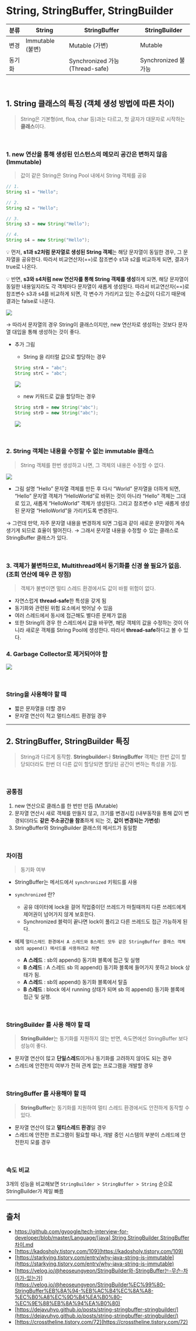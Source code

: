 # String, StringBuffer, StringBuilder

| 분류 | String | StringBuffer | StringBuilder |
| --- | --- | --- | --- |
| 변경 | Immutable (불변) | Mutable (가변) | Mutable |
| 동기화 |  | Synchronized 가능 (Thread-safe) | Synchronized 불가능 |

<br>

## 1. String 클래스의 특징 (객체 생성 방법에 따른 차이)

> String은 기본형(int, floa, char 등)과는 다르고, 첫 글자가 대문자로 시작하는 **클래스**이다.
> 

<br>

### 1. new 연산을 통해 생성된 인스턴스의 메모리 공간은 변하지 않음 (Immutable)

> 값이 같은 String은 String Pool 내에서 String 객체를 공유
> 

```java
// 1. 
String s1 = "Hello";

// 2. 
String s2 = "Hello";

// 3. 
String s3 = new String("Hello");

// 4. 
String s4 = new String("Hello");
```

💡 먼저, **s1과 s2처럼 문자열로 생성된 String 객체**는 해당 문자열이 동일한 경우, 그 문자열을 공유한다. 따라서 비교연산자(==)로 참조변수 s1과 s2를 비교하게 되면, 결과가 true로 나온다.


💡 반면, **s3와 s4처럼 new 연산자를 통해 String 객체를 생성**하게 되면, 해당 문자열이 동일한 내용일지라도 각 객체마다 문자열이 새롭게 생성된다. 따라서 비교연산자(==)로 참조변수 s3과 s4를 비교하게 되면, 각 변수가 가리키고 있는 주소값이 다르기 때문에 결과는 false로 나온다.

![](https://velog.velcdn.com/images/ummchicken/post/c5a42da7-005d-4ca8-9148-49a6ab5f62dd/image.png)

→ 따라서 문자열의 경우 String이 클래스이지만, new 연산자로 생성하는 것보다 문자열 대입을 통해 생성하는 것이 좋다.

- 추가 그림
    - String 을 리터럴 값으로 할당하는 경우
    
    ```java
    String strA = "abc";
    String strC = "abc";
    ```
    
    ![](https://velog.velcdn.com/images/ummchicken/post/79f61267-3fe1-4e41-80da-0a6492988fbd/image.png)

    
    - new 키워드로 값을 할당하는 경우
    
    ```java
    String strB = new String("abc");
    String strD = new String("abc");
    ```
    
    ![](https://velog.velcdn.com/images/ummchicken/post/638b8af8-3318-4998-9daa-c40f520e9fe1/image.png)

<br>


### 2. String 객체는 내용을 수정할 수 없는 immutable 클래스

> String 객체를 한번 생성하고 나면, 그 객체의 내용은 수정할 수 없다.
> 

![](https://velog.velcdn.com/images/ummchicken/post/12b92d9d-aad7-4c5b-b1f0-1a8623297435/image.png)

- 그림 설명
    “Hello” 문자열 객체를 만든 후 다시 “World” 문자열을 더하게 되면, 
    “Hello” 문자열 객체가 “HelloWorld”로 바뀌는 것이 아니라 
    “Hello” 객체는 그대로 있고, 새롭게 “HelloWorld” 객체가 생성된다.
    그리고 참조변수 s1은 새롭게 생성된 문자열 “HelloWorld”을 가리키도록 변경된다.
    
→ 그런데 만약, 자주 문자열 내용을 변경하게 되면 그림과 같이 새로운 문자열이 계속 생기게 되므로 효율이 떨어진다. 
→ 그래서 문자열 내용을 수정할 수 있는 클래스로 StringBuffer 클래스가 있다. 

<br>

### 3. 객체가 불변하므로, Multithread에서 동기화를 신경 쓸 필요가 없음. (조회 연산에 매우 큰 장점)

> 객체가 불변이면 멀티 스레드 환경에서도 값이 바뀔 위험이 없다.

- 자연스럽게 **thread-safe**한 특성을 갖게 됨
- 동기화와 관련된 위험 요소에서 벗어날 수 있음
- 여러 스레드에서 동시에 접근해도 별다른 문제가 없음
- 또한 String의 경우 한 스레드에서 값을 바꾸면, 해당 객체의 값을 수정하는 것이 아니라 새로운 객체를 String Pool에 생성한다. 따라서 **thread-safe**하다고 볼 수 있다.

### 4. Garbage Collector로 제거되어야 함

![](https://velog.velcdn.com/images/ummchicken/post/e39ec39c-4e12-4845-bc6a-e1726641f124/image.png)

<br>

### String을 사용해야 할 때

- 짧은 문자열을 더할 경우
- 문자열 연산이 적고 멀티스레드 환경일 경우

---

## **2. StringBuffer, StringBuilder 특징**

> String과 다르게 동작함. **Stringbuilder**나 **StringBuffer** 객체는 한번 값이 할당되더라도 한번 더 다른 값이 할당되면 할당된 공간이 변하는 특성을 가짐.

<br>

### 공통점

1. new 연산으로 클래스를 한 번만 만듬 (Mutable)
2. 문자열 연산시 새로 객체를 만들지 않고, 크기를 변경시킴
(내부동작을 통해 값이 변경되더라도 **같은 주소공간을 참조**하게 되는 것, **값이 변경되는 가변성**)
3. StringBuffer와 StringBuilder 클래스의 메서드가 동일함

<br>

### 차이점

> 동기화 여부

- StringBuffer는 메서드에서 `synchronized` 키워드를 사용
- `synchronized` 란?
  - 공유 데이터에 lock을 걸어 작업중이던 쓰레드가 마칠때까지 다른 쓰레드에게 제어권이 넘어가지 않게 보호한다.
  - Synchronized 블럭이 끝나면 lock이 풀리고 다른 쓰레드도 접근 가능하게 된다.
    
- 예제
`멀티스레드 환경에서 A 스레드와 B스레드 모두 같은 StringBuffer 클래스 객체 sb의 append() 메서드를 사용하려고 하면`
    - **A 스레드** : sb의 append() 동기화 블록에 접근 및 실행
    - **B 스레드** : A 스레드 sb 의 append() 동기화 블록에 들어가지 못하고 block 상태가 됨.
    - **A 스레드** : sb의 append() 동기화 블록에서 탈출
    - **B 스레드** : block 에서 running 상태가 되며 sb 의 append() 동기화 블록에 접근 및 실행.

<br>

### **StringBuilder 를 사용 해야 할 때**

> **StringBuilder**는 동기화를 지원하지 않는 반면, 속도면에선 StringBuffer 보다 성능이 좋다.

- 문자열 연산이 많고 **단일스레드**이거나 동기화를 고려하지 않아도 되는 경우
- 스레드에 안전한지 여부가 전혀 관계 없는 프로그램을 개발할 경우

<br>

### **StringBuffer 를 사용해야 할 때**

> **StringBuffer**는 동기화를 지원하여 멀티 스레드 환경에서도 안전하게 동작할 수 있다.

- 문자열 연산이 많고 **멀티스레드 환경**일 경우
- 스레드에 안전한 프로그램이 필요할 때나, 개발 중인 시스템의 부분이 스레드에 안전한지 모를 경우

<br>

### 속도 비교

3개의 성능을 비교해보면 `StringBuilder > StringBuffer > String` 순으로 StringBuilder가 제일 빠름

---

## 출처

- [https://github.com/gyoogle/tech-interview-for-developer/blob/master/Language/[java] String StringBuilder StringBuffer 차이.md](https://github.com/gyoogle/tech-interview-for-developer/blob/master/Language/%5Bjava%5D%20String%20StringBuilder%20StringBuffer%20%EC%B0%A8%EC%9D%B4.md)
- [https://kadosholy.tistory.com/109](https://kadosholy.tistory.com/109)
- [https://starkying.tistory.com/entry/why-java-string-is-immutable](https://starkying.tistory.com/entry/why-java-string-is-immutable)
- [https://velog.io/@heoseungyeon/StringBuilder와-StringBuffer는-무슨-차이가-있는가](https://velog.io/@heoseungyeon/StringBuilder%EC%99%80-StringBuffer%EB%8A%94-%EB%AC%B4%EC%8A%A8-%EC%B0%A8%EC%9D%B4%EA%B0%80-%EC%9E%88%EB%8A%94%EA%B0%80)
- [https://dejavuhyo.github.io/posts/string-stringbuffer-stringbuilder/](https://dejavuhyo.github.io/posts/string-stringbuffer-stringbuilder/)
- [https://crosstheline.tistory.com/72](https://crosstheline.tistory.com/72)